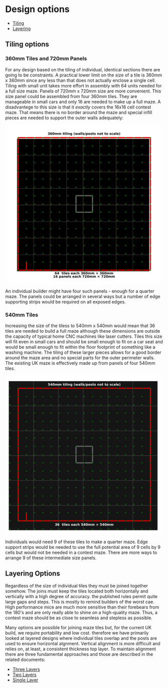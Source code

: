 # Design options

- [Tiling](#tiling-options)
- [Layering](#layering-options)

## Tiling options

### 360mm Tiles and 720mm Panels
For any design based on the tiling of individual, identical sections there are going to be constraints. A practical lower limit on the size of a tile is 360mm x 360mm since any less than that does not actually enclose a single cell. Tiling with small unit takes more effort in assembly with 64 units needed for a full size maze. Panels of 720mm x 720mm size are more convenient. This size panel could be assembled from four 360mm tiles. They are manageable in small cars and only 16 are needed to make up a full maze. A disadvantege to this size is that it *exactly* covers the 16x16 cell contest maze. That means there is no border around the maze and special infill pieces are needed to support the outer walls adequately:

![tiling-360mm-squares.png](./resources/classic-maze-360mm-tiles.png)

An individual builder might have four such panels - enough for a quarter maze. The panels could be arranged in several ways but a number of edge supporting strips would be required on all exposed edges.

### 540mm Tiles
Increasing the size of the tiless to 540mm x 540mm would mean that 36 tiles are needed to build a full maze although these dimensions are outside the capacity of typical home CNC machines like laser cutters. Tiles this size will fit even in small cars and should be small enough to fit on a car seat and would be small enough to fit within the floor footprint of something like a washing machine. The tiling of these larger pieces allows for a good border around the maze area and no special parts for the outer perimeter walls. The existing UK maze is effectively made up from panels of four 540mm tiles.

![tiling-540mm-squares.png](resources/classic-maze-540mm-tiles.png)

Individuals would need 9 of these tiles to make a quarter maze. Edge support strips would be needed to use the full potential area of 9 cells by 9 cells but would not be needed in a contest maze. There are more ways to arrange 9 of these intermediate size panels.

## Layering Options

Regardless of the size of individual tiles they must be joined together somehow. The joins must keep the tiles located both horizontally and vertically with a high degree of accuracy. the published rules permit quite large gaps and steps. This is mostly to remind builders of the worst cae. High performance mice are much more sensitive than their forebears from the 180's and are only really able to shine on a high-quality maze. Thus, a contest maze should be as close to seamless and stepless as possible.

Many options are possible for joining maze tiles but, for the current UK build, we require portability and low cost. therefore we have primarily looked at layered designs where individual tiles overlap and the posts are used to ensure horizontal algnment. Vertical alignment is more difficult and relies on, at least, a consistent thickness top layer. To maintain alignment there are three fundamental approaches and those are described in the related documents:

- [Three Layers](./062-Three-Layer-Sandwich.md)
- [Two Layers](./064-Two-Layer-Staggered.md)
- [Single Layer](./066-Single-Layer-Tabbed.md)
